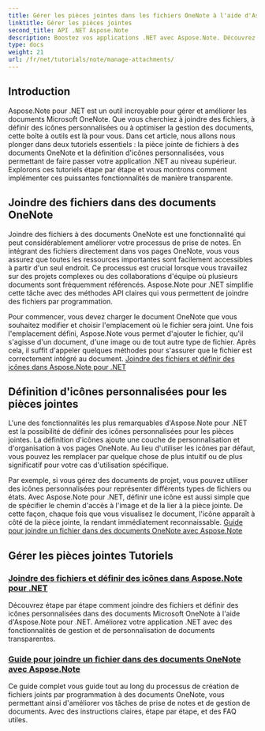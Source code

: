 ```yaml
---
title: Gérer les pièces jointes dans les fichiers OneNote à l'aide d'Aspose.Note pour .NET
linktitle: Gérer les pièces jointes
second_title: API .NET Aspose.Note
description: Boostez vos applications .NET avec Aspose.Note. Découvrez des tutoriels sur la connexion de fichiers, la définition d'icônes et la récupération de pièces jointes pour un développement amélioré.
type: docs
weight: 21
url: /fr/net/tutorials/note/manage-attachments/
---
```

## Introduction

Aspose.Note pour .NET est un outil incroyable pour gérer et améliorer les documents Microsoft OneNote. Que vous cherchiez à joindre des fichiers, à définir des icônes personnalisées ou à optimiser la gestion des documents, cette boîte à outils est là pour vous. Dans cet article, nous allons nous plonger dans deux tutoriels essentiels : la pièce jointe de fichiers à des documents OneNote et la définition d'icônes personnalisées, vous permettant de faire passer votre application .NET au niveau supérieur. Explorons ces tutoriels étape par étape et vous montrons comment implémenter ces puissantes fonctionnalités de manière transparente.

## Joindre des fichiers dans des documents OneNote  
Joindre des fichiers à des documents OneNote est une fonctionnalité qui peut considérablement améliorer votre processus de prise de notes. En intégrant des fichiers directement dans vos pages OneNote, vous vous assurez que toutes les ressources importantes sont facilement accessibles à partir d'un seul endroit. Ce processus est crucial lorsque vous travaillez sur des projets complexes ou des collaborations d'équipe où plusieurs documents sont fréquemment référencés. Aspose.Note pour .NET simplifie cette tâche avec des méthodes API claires qui vous permettent de joindre des fichiers par programmation.

Pour commencer, vous devez charger le document OneNote que vous souhaitez modifier et choisir l'emplacement où le fichier sera joint. Une fois l'emplacement défini, Aspose.Note vous permet d'ajouter le fichier, qu'il s'agisse d'un document, d'une image ou de tout autre type de fichier. Après cela, il suffit d'appeler quelques méthodes pour s'assurer que le fichier est correctement intégré au document.
[Joindre des fichiers et définir des icônes dans Aspose.Note pour .NET](./attaching-files-setting-icons/)

## Définition d'icônes personnalisées pour les pièces jointes  
L'une des fonctionnalités les plus remarquables d'Aspose.Note pour .NET est la possibilité de définir des icônes personnalisées pour les pièces jointes. La définition d'icônes ajoute une couche de personnalisation et d'organisation à vos pages OneNote. Au lieu d'utiliser les icônes par défaut, vous pouvez les remplacer par quelque chose de plus intuitif ou de plus significatif pour votre cas d'utilisation spécifique.

Par exemple, si vous gérez des documents de projet, vous pouvez utiliser des icônes personnalisées pour représenter différents types de fichiers ou états. Avec Aspose.Note pour .NET, définir une icône est aussi simple que de spécifier le chemin d'accès à l'image et de la lier à la pièce jointe. De cette façon, chaque fois que vous visualisez le document, l'icône apparaît à côté de la pièce jointe, la rendant immédiatement reconnaissable.
[Guide pour joindre un fichier dans des documents OneNote avec Aspose.Note](./attach-file-in-one-note-documents/)

## Gérer les pièces jointes Tutoriels
### [Joindre des fichiers et définir des icônes dans Aspose.Note pour .NET](./attaching-files-setting-icons/)
Découvrez étape par étape comment joindre des fichiers et définir des icônes personnalisées dans des documents Microsoft OneNote à l'aide d'Aspose.Note pour .NET. Améliorez votre application .NET avec des fonctionnalités de gestion et de personnalisation de documents transparentes.
### [Guide pour joindre un fichier dans des documents OneNote avec Aspose.Note](./attach-file-in-one-note-documents/)
Ce guide complet vous guide tout au long du processus de création de fichiers joints par programmation à des documents OneNote, vous permettant ainsi d'améliorer vos tâches de prise de notes et de gestion de documents. Avec des instructions claires, étape par étape, et des FAQ utiles.